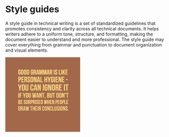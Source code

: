 # Style guides

A style guide in technical writing is a set of standardized guidelines that promotes consistency and clarity across all technical documents. It helps writers adhere to a uniform tone, structure, and formatting, making the document easier to understand and more professional. The style guide may cover everything from grammar and punctuation to document organization and visual elements.

![Grammar Joke](GrammarJoke.jpg)